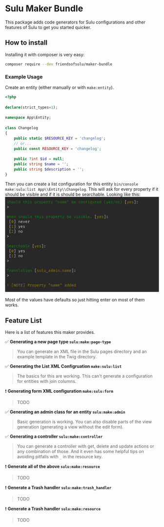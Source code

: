 # Sulu Maker Bundle

This package adds code generators for Sulu configurations and other features of Sulu to get you started quicker.

## How to install
Installing it with composer is very easy:
```bash
composer require --dev friendsofsulu/maker-bundle
```

### Example Usage
Create an entity (either manually or with `make:entity`).
```php
<?php

declare(strict_types=1);

namespace App\Entity;

class Changelog
{
    public static $RESOURCE_KEY = 'changelog';
    // or...
    public const RESOURCE_KEY = 'changelog';

    public ?int $id = null;
    public string $name = '';
    public string $description = '';
}
```

Then you can create a list configuration for this entity `bin/console make:sulu:list App\\Entity\\Changelog`. This will ask for every property if it should be visible and if it is should be searchable. Looking like this:
![Image](img/maker_bundle.png)

Most of the values have defaults so just hitting enter on most of them works.

## Feature List
Here is a list of features this maker provides.

:white_check_mark: **Generating a new page type `sulu:make:page-type`**
> You can generate an XML file in the Sulu pages directory and an example template in the Twig directory.

:white_check_mark: **Generating the List XML Configruation `make:sulu:list`**
> The basics for this are working. This can't generate a configuration for entities with join columns.

:exclamation: **Generating form XML configuration `make:sulu:form`**
> TODO

:white_check_mark: **Generating an admin class for an entity `sulu:make:admin`**
> Basic generation is working. You can also disable parts of the view generation (generating a view without the edit form).

:white_check_mark: **Generating a controller `sulu:make:controller`**
> You can generate a controller with get, delete and update actions or any combination of those. And it even has some helpful tips on avoiding pitfalls with `_` in the resource key.

:exclamation: **Generate all of the above `sulu:make:resource`**
> TODO

:exclamation: **Generate a Trash handler `sulu:make:trash_handler`**
> TODO

:exclamation: **Generate a Trash handler `sulu:make:resource`**
> TODO

